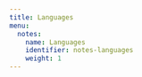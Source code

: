 ```yaml
---
title: Languages
menu:
  notes:
    name: Languages
    identifier: notes-languages
    weight: 1
---
```

